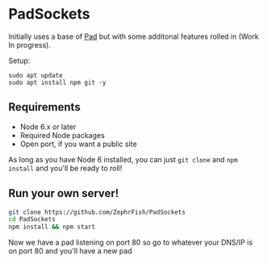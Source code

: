 # PadSockets

Initially uses a base of [Pad](https://github.com/petercunha/Pad) but with some additonal features rolled in (Work In progress).

Setup:
```
sudo apt update
sudo apt install npm git -y
```

Requirements
------------

  * Node 6.x or later
  * Required Node packages
  * Open port, if you want a public site

As long as you have Node 6 installed, you can just `git clone` and `npm install` and you'll be ready to roll!

Run your own server!
--------------------

```bash
git clone https://github.com/ZephrFish/PadSockets
cd PadSockets
npm install && npm start
```

Now we have a pad listening on port 80 so go to whatever your DNS/IP is on port 80 and you'll have a new pad
